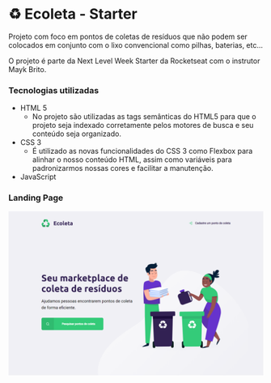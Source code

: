 # ♻ Ecoleta - Starter

Projeto com foco em pontos de coletas de resíduos que não podem ser colocados em conjunto com o lixo convencional como pilhas, baterias, etc...

O projeto é parte da Next Level Week Starter da Rocketseat com o instrutor Mayk Brito.

### Tecnologias utilizadas

- HTML 5
  - No projeto são utilizadas as tags semânticas do HTML5 para que o projeto seja indexado corretamente pelos motores de busca e seu conteúdo seja organizado.
 - CSS 3
   - É utilizado as novas funcionalidades do CSS 3 como Flexbox para alinhar o nosso conteúdo HTML, assim como variáveis para padronizarmos nossas cores e facilitar a manutenção.
 - JavaScript

### Landing Page
[![LANDING PAGE](https://raw.githubusercontent.com/Andre-ti-dev/next-level-week-starter/484ce098d70545009949fb6ce88c788ea2b16462/screenshots/day-1.PNG)]()
